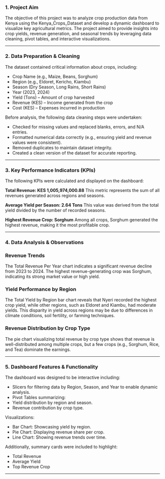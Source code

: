 ### **1. Project Aim**
The objective of this project was to analyze crop production data from Kenya using the Kenya_Crops_Dataset and develop a dynamic dashboard to visualize key agricultural metrics. The project aimed to provide insights into crop yields, revenue generation, and seasonal trends by leveraging data cleaning, pivot tables, and interactive visualizations.

---
### **2. Data Preparation & Cleaning**
The dataset contained critical information about crops, including:

- Crop Name (e.g., Maize, Beans, Sorghum)
- Region (e.g., Eldoret, Kericho, Kiambu)
- Season (Dry Season, Long Rains, Short Rains)
- Year (2023, 2024)
- Yield (Tons) – Amount of crop harvested
- Revenue (KES) – Income generated from the crop
- Cost (KES) – Expenses incurred in production

Before analysis, the following data cleaning steps were undertaken:

- Checked for missing values and replaced blanks, errors, and N/A entries.
- Formatted numerical data correctly (e.g., ensuring yield and revenue values were consistent).
- Removed duplicates to maintain dataset integrity.
- Created a clean version of the dataset for accurate reporting.

---
### **3. Key Performance Indicators (KPIs)**
The following KPIs were calculated and displayed on the dashboard:

**Total Revenue: KES 1,005,974,000.88**
This metric represents the sum of all revenues generated across regions and seasons.

**Average Yield per Season: 2.64 Tons**
This value was derived from the total yield divided by the number of recorded seasons.

**Highest Revenue Crop: Sorghum**
Among all crops, Sorghum generated the highest revenue, making it the most profitable crop.

---
### **4. Data Analysis & Observations**
### Revenue Trends
The Total Revenue Per Year chart indicates a significant revenue decline from 2023 to 2024.
The highest revenue-generating crop was Sorghum, indicating its strong market value or high yield.
### Yield Performance by Region
The Total Yield by Region bar chart reveals that Nyeri recorded the highest crop yield, while other regions, such as Eldoret and Kiambu, had moderate yields.
This disparity in yield across regions may be due to differences in climate conditions, soil fertility, or farming techniques.
### Revenue Distribution by Crop Type
The pie chart visualizing total revenue by crop type shows that revenue is well-distributed among multiple crops, but a few crops (e.g., Sorghum, Rice, and Tea) dominate the earnings.

---
### **5. Dashboard Features & Functionality**
The dashboard was designed to be interactive including:

- Slicers for filtering data by Region, Season, and Year to enable dynamic analysis.
- Pivot Tables summarizing:
- Yield distribution by region and season.
- Revenue contribution by crop type.

Visualizations:
- Bar Chart: Showcasing yield by region.
- Pie Chart: Displaying revenue share per crop.
- Line Chart: Showing revenue trends over time.
  
Additionally, summary cards were included to highlight:

- Total Revenue
- Average Yield
- Top Revenue Crop

---
